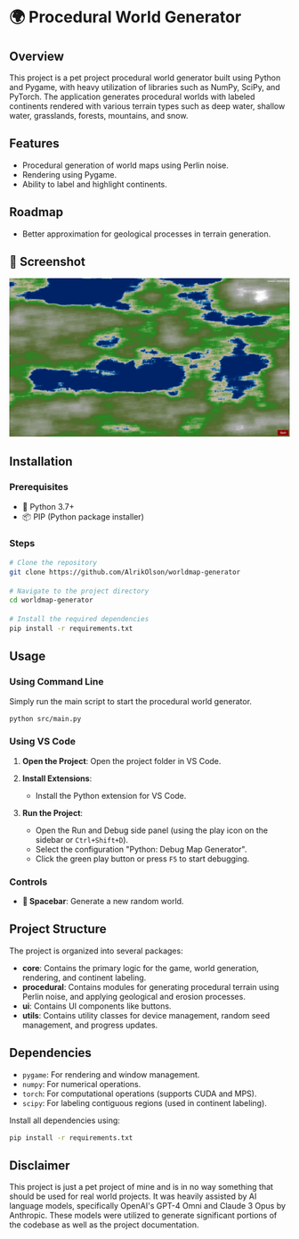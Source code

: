 # 🌍 Procedural World Generator

## Overview

This project is a pet project procedural world generator built using Python and Pygame, with heavy utilization of libraries such as NumPy, SciPy, and PyTorch. The application generates procedural worlds with labeled continents rendered with various terrain types such as deep water, shallow water, grasslands, forests, mountains, and snow.

## Features

- Procedural generation of world maps using Perlin noise.
- Rendering using Pygame.
- Ability to label and highlight continents.

## Roadmap

- Better approximation for geological processes in terrain generation. 

## 📸 Screenshot

![Procedural World Generator Screenshot](docs/screenshots/ce58efa70343e96eec61b4b88bfac5a8.jpg)

## Installation

### Prerequisites

- 🐍 Python 3.7+
- 📦 PIP (Python package installer)

### Steps

```sh
# Clone the repository
git clone https://github.com/AlrikOlson/worldmap-generator

# Navigate to the project directory
cd worldmap-generator

# Install the required dependencies
pip install -r requirements.txt
```

## Usage

### Using Command Line

Simply run the main script to start the procedural world generator.

```sh
python src/main.py
```

### Using VS Code

1. **Open the Project**: Open the project folder in VS Code.

2. **Install Extensions**:
   - Install the Python extension for VS Code.
  
3. **Run the Project**:
   - Open the Run and Debug side panel (using the play icon on the sidebar or `Ctrl+Shift+D`).
   - Select the configuration "Python: Debug Map Generator".
   - Click the green play button or press `F5` to start debugging.

### Controls

- **🔄 Spacebar**: Generate a new random world.

## Project Structure

The project is organized into several packages:

- **core**: Contains the primary logic for the game, world generation, rendering, and continent labeling.
- **procedural**: Contains modules for generating procedural terrain using Perlin noise, and applying geological and erosion processes.
- **ui**: Contains UI components like buttons.
- **utils**: Contains utility classes for device management, random seed management, and progress updates.

## Dependencies

- `pygame`: For rendering and window management.
- `numpy`: For numerical operations.
- `torch`: For computational operations (supports CUDA and MPS).
- `scipy`: For labeling contiguous regions (used in continent labeling).

Install all dependencies using:
```sh
pip install -r requirements.txt
```

## Disclaimer

This project is just a pet project of mine and is in no way something that should be used for real world projects. It was heavily assisted by AI language models, specifically OpenAI's GPT-4 Omni and Claude 3 Opus by Anthropic. These models were utilized to generate significant portions of the codebase as well as the project documentation.
